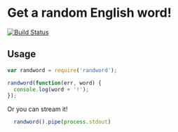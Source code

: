 # Get a random English word!

[![Build Status](https://api.travis-ci.org/sfrdmn/node-randword.png)](https://travis-ci.org/sfrdmn/node-randword)

## Usage
```Javascript
var randword = require('randword');

randword(function(err, word) {
  console.log(word + '!');
});
```

Or you can stream it!

```Javascript
  randword().pipe(process.stdout)
```
